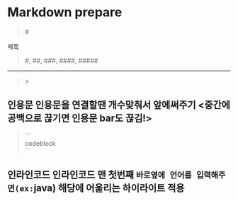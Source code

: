 # Markdown prepare

> \# <br/>

제목
> #, ##, ###, ####, #####
---
> \> <br/>

인용문
인용문을 연결할땐 개수맞춰서 앞에써주기 <중간에 공백으로 끊기면 인용문 bar도 끊김!>
---
> \```<br/>
> codeblock<br/>
> \```

인라인코드
인라인코드 맨 첫번째 ```바로옆에 언어를 입력해주면(ex:```java) 해당에 어울리는 하이라이트 적용
---

